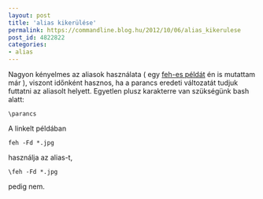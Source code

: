 ```yaml
---
layout: post
title: 'alias kikerülése'
permalink: https://commandline.blog.hu/2012/10/06/alias_kikerulese
post_id: 4822822
categories: 
- alias
---
```


Nagyon kényelmes az aliasok használata ( egy 
[feh-es példát](http://commandline.blog.hu/2012/06/15/alias_787) én is mutattam már ), viszont időnként hasznos, ha a parancs eredeti változatát tudjuk futtatni az aliasolt helyett. Egyetlen plusz karakterre van szükségünk bash alatt:

```
\parancs
```

A linkelt példában

```
feh -Fd *.jpg
```

használja az alias-t,

```
\feh -Fd *.jpg
```

pedig nem.
